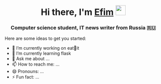 <h1 align="center">Hi there, I'm <a href="https://daniilshat.ru/" target="_blank">Efim</a> 
<img src="https://github.com/blackcater/blackcater/raw/main/images/Hi.gif" height="32"/></h1>
<h3 align="center">Computer science student, IT news writer from Russia 🇷🇺</h3>

Here are some ideas to get you started:

- 🔭 I’m currently working on eat🥑it
- 🌱 I’m currently learning flask
- 💬 Ask me about ...
- 📫 How to reach me: ...
- 😄 Pronouns: ...
- ⚡ Fun fact: ...

